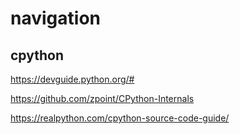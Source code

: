 # navigation


## cpython

https://devguide.python.org/#

https://github.com/zpoint/CPython-Internals

https://realpython.com/cpython-source-code-guide/

